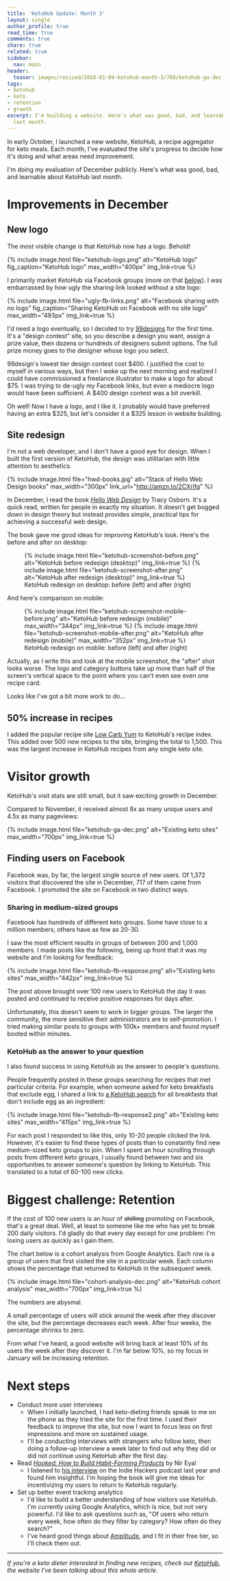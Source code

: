 ```yaml
---
title: 'KetoHub Update: Month 3'
layout: single
author_profile: true
read_time: true
comments: true
share: true
related: true
sidebar:
  nav: main
header:
  teaser: images/resized/2018-01-09-ketohub-month-3/768/ketohub-ga-dec.png
tags:
- ketohub
- keto
- retention
- growth
excerpt: I'm building a website. Here’s what was good, bad, and learnable about it
  last month.
---
```


In early October, I launched a new website, KetoHub, a recipe aggregator for keto meals. Each month, I've evaluated the site's progress to decide how it's doing and what areas need improvement.

I'm doing my evaluation of December publicly. Here's what was good, bad, and learnable about KetoHub last month.

# Improvements in December

## New logo

The most visible change is that KetoHub now has a logo. Behold!

{% include image.html file="ketohub-logo.png" alt="KetoHub logo" fig_caption="KetoHub logo" max_width="400px" img_link=true %}

I primarily market KetoHub via Facebook groups (more on that [below](#finding-users-on-facebook)). I was embarrassed by how ugly the sharing link looked without a site logo:

{% include image.html file="ugly-fb-links.png" alt="Facebook sharing with no logo" fig_caption="Sharing KetoHub on Facebook with no site logo" max_width="493px" img_link=true %}

I'd need a logo eventually, so I decided to try [99designs](https://ninetyninedesigns.7eer.net/c/1189252/185967/3172) for the first time. It's a "design contest" site, so you describe a design you want, assign a prize value, then dozens or hundreds of designers submit options. The full prize money goes to the designer whose logo you select.

99design's lowest tier design contest cost $400. I justified the cost to myself in various ways, but then I woke up the next morning and realized I could have commissioned a freelance illustrator to make a logo for about $75. I was trying to de-ugly my Facebook links, but even a mediocre logo would have been sufficient. A $400 design contest was a bit overkill.

Oh well! Now I have a logo, and I like it. I probably would have preferred having an extra $325, but let's consider it a $325 lesson in website building.

## Site redesign

I'm not a web developer, and I don't have a good eye for design. When I built the first version of KetoHub, the design was utilitarian with little attention to aesthetics.

{% include image.html file="hwd-books.jpg" alt="Stack of Hello Web Design books" max_width="300px" link_url="http://amzn.to/2CXrlfq" %}

In December, I read the book [*Hello Web Design*](http://amzn.to/2CXrlfq) by Tracy Osborn. It's a quick read, written for people in exactly my situation. It doesn't get bogged down in design theory but instead provides simple, practical tips for achieving a successful web design.

The book gave me good ideas for improving KetoHub's look. Here's the before and after on desktop:

<figure class="half">
  {% include image.html file="ketohub-screenshot-before.png" alt="KetoHub before redesign (desktop)" img_link=true %}
  {% include image.html file="ketohub-screenshot-after.png" alt="KetoHub after redesign (desktop)" img_link=true %}
  <figcaption>KetoHub redesign on desktop: before (left) and after (right)</figcaption>
</figure>

And here's comparison on mobile:

<figure class="half">
  {% include image.html file="ketohub-screenshot-mobile-before.png" alt="KetoHub before redesign (mobile)" max_width="344px" img_link=true %}
  {% include image.html file="ketohub-screenshot-mobile-after.png" alt="KetoHub after redesign (mobile)" max_width="352px" img_link=true %}
  <figcaption>KetoHub redesign on mobile: before (left) and after (right)</figcaption>
</figure>

Actually, as I write this and look at the mobile screenshot, the "after" shot looks worse. The logo and category buttons take up more than half of the screen's vertical space to the point where you can't even see even one recipe card.

Looks like I've got a bit more work to do...

## 50% increase in recipes

I added the popular recipe site [Low Carb Yum]( https://lowcarbyum.com/) to KetoHub's recipe index. This added over 500 new recipes to the site, bringing the total to 1,500. This was the largest increase in KetoHub recipes from any single keto site.

# Visitor growth

KetoHub's visit stats are still small, but it saw exciting growth in December.

Compared to November, it received almost 8x as many unique users and 4.5x as many pageviews:

{% include image.html file="ketohub-ga-dec.png" alt="Existing keto sites" max_width="700px" img_link=true %}

## Finding users on Facebook

Facebook was, by far, the largest single source of new users. Of 1,372 visitors that discovered the site in December, 717 of them came from Facebook. I promoted the site on Facebook in two distinct ways.

### Sharing in medium-sized groups

Facebook has hundreds of different keto groups. Some have close to a million members; others have as few as 20-30.

I saw the most efficient results in groups of between 200 and 1,000 members. I made posts like the following, being up front that it was my website and I'm looking for feedback:

{% include image.html file="ketohub-fb-response.png" alt="Existing keto sites" max_width="442px" img_link=true %}

The post above brought over 100 new users to KetoHub the day it was posted and continued to receive positive responses for days after.

Unfortunately, this doesn't seem to work in bigger groups. The larger the community, the more sensitive their administrators are to self-promotion. I tried making similar posts to groups with 100k+ members and found myself booted within minutes.

### KetoHub as the answer to your question

I also found success in using KetoHub as the answer to people's questions.

People frequently posted in these groups searching for recipes that met particular criteria. For example, when someone asked for keto breakfasts that exclude egg, I shared a link to [a KetoHub search](https://ketohub.io/?category=breakfast&q=-egg) for all breakfasts that don't include egg as an ingredient:

{% include image.html file="ketohub-fb-response2.png" alt="Existing keto sites" max_width="415px" img_link=true %}

For each post I responded to like this, only 10-20 people clicked the link. However, it's easier to find these types of posts than to constantly find new medium-sized keto groups to join. When I spent an hour scrolling through posts from different keto groups, I usually found between two and six opportunities to answer someone's question by linking to KetoHub. This translated to a total of 60-100 new clicks.

# Biggest challenge: Retention

If the cost of 100 new users is an hour of ~~shilling~~ promoting on Facebook, that's a great deal. Well, at least to someone like me who has yet to break 200 daily visitors. I'd gladly do that every day except for one problem: I'm losing users as quickly as I gain them.

The chart below is a cohort analysis from Google Analytics. Each row is a group of users that first visited the site in a particular week. Each column  shows the percentage that returned to KetoHub in the subsequent week.

{% include image.html file="cohort-analysis-dec.png" alt="KetoHub cohort analysis" max_width="700px" img_link=true %}

The numbers are abysmal.

A small percentage of users will stick around the week after they discover the site, but the percentage decreases each week. After four weeks, the percentage shrinks to zero.

From what I've heard, a good website will bring back at least 10% of its users the week after they discover it. I'm far below 10%, so my focus in January will be increasing retention.

# Next steps

* Conduct more user interviews
  * When I initially launched, I had keto-dieting friends speak to me on the phone as they tried the site for the first time. I used their feedback to improve the site, but now I want to focus less on first impressions and more on sustained usage.
  * I'll be conducting interviews with strangers who follow keto, then doing a follow-up interview a week later to find out why they did or did not continue using KetoHub after the first day.
* Read [*Hooked: How to Build Habit-Forming Products*](http://amzn.to/2EZLzFZ) by Nir Eyal
  * I listened to [his interview](https://www.indiehackers.com/podcast/023-nir-eyal-of-hooked) on the Indie Hackers podcast last year and found him insightful. I'm hoping the book will give me ideas for incentivizing my users to return to KetoHub regularly.
* Set up better event tracking analytics
  * I'd like to build a better understanding of how visitors use KetoHub. I'm currently using Google Analytics, which is nice, but not very powerful. I'd like to ask questions such as, "Of users who return every week, how often do they filter by category? How often do they search?"
  * I've heard good things about [Amplitude](https://amplitude.com/), and I fit in their free tier, so I'll check them out.

---
*If you're a keto dieter interested in finding new recipes, check out [KetoHub](https://ketohub.io), the website I've been talking about this whole article.*
